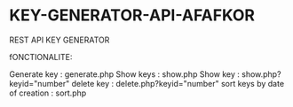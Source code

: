 # KEY-GENERATOR-API-AFAFKOR
 REST API KEY  GENERATOR

fONCTIONALITE:

Generate key : generate.php
Show keys : show.php
Show key : show.php?keyid="number"
delete key : delete.php?keyid="number"
sort keys by date of creation : sort.php


